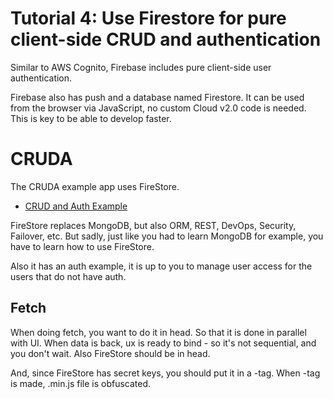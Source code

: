 
# Tutorial 4: Use Firestore for pure client-side CRUD and authentication

Similar to AWS Cognito, Firebase includes pure client-side user authentication.

Firebase also has push and a database named Firestore.
It can be used from the browser via JavaScript, no custom Cloud v2.0 code is needed. This is key to be able to develop faster.


# CRUDA


The CRUDA example app uses FireStore.

- [CRUD and Auth Example](https://github.com/metabake/_mBake/releases/download/3.8.1/cruda.zip)

FireStore replaces MongoDB, but also ORM, REST, DevOps, Security, Failover, etc. But sadly, just like you had to learn MongoDB for example, you have to learn how to use FireStore.


Also it has an auth example, it is up to you to manage user access for
the users that do not have auth.

## Fetch

When doing fetch, you want to do it in head. So that it is done in parallel with UI.
When data is back, ux is ready to bind - so it's not sequential, and you don't wait. Also FireStore should be in head.

And, since FireStore has secret keys, you should put it in a -tag.
When -tag is made, .min.js file is obfuscated.

